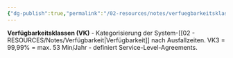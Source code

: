 ```yaml
---
{"dg-publish":true,"permalink":"/02-resources/notes/verfuegbarkeitsklassen/","tags":["verfügbarkeit/kategorien","sla/standards"],"noteIcon":"","updated":"2025-08-28T20:50:30.000+02:00"}
---
```



**Verfügbarkeitsklassen (VK)** - Kategorisierung der System-[[02 - RESOURCES/Notes/Verfügbarkeit\|Verfügbarkeit]] nach Ausfallzeiten.
VK3 = 99,99% = max. 53 Min/Jahr - definiert Service-Level-Agreements.